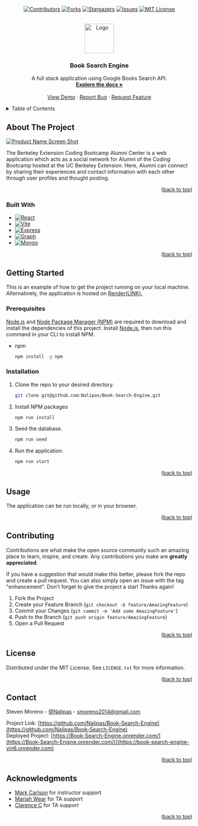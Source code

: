 <!-- Improved compatibility of back to top link: See: https://github.com/othneildrew/Best-README-Template/pull/73 -->
<a name="readme-top"></a>
<div align="center">

[![Contributors][contributors-shield]][contributors-url]
[![Forks][forks-shield]][forks-url]
[![Stargazers][stars-shield]][stars-url]
[![Issues][issues-shield]][issues-url]
[![MIT License][license-shield]][license-url]

</div>


<!-- PROJECT LOGO -->
<br />
<div align="center">
  <a href="https://github.com/Nalipas/Book-Search-Engine">
    <img src="https://media.tenor.com/q1A3UVgCQC0AAAAi/pepega-reading.gif" alt="Logo" width="80" height="80">
  </a>

<h3 align="center">Book Search Engine</h3>

  <p align="center">
    A full stack application using Google Books Search API.
    <br />
    <a href="https://github.com/Nalipas/Book-Search-Engine"><strong>Explore the docs »</strong></a>
    <br />
    <br />
    <a href="https://github.com/Nalipas/Book-Search-Engine">View Demo</a>
    ·
    <a href="https://github.com/Nalipas/Book-Search-Engine/issues/new?labels=bug&template=bug-report---.md">Report Bug</a>
    ·
    <a href="https://github.com/Nalipas/Book-Search-Engine/issues/new?labels=enhancement&template=feature-request---.md">Request Feature</a>
  </p>
</div>



<!-- TABLE OF CONTENTS -->
<details>
  <summary>Table of Contents</summary>
  <ol>
    <li>
      <a href="#about-the-project">About The Project</a>
      <ul>
        <li><a href="#built-with">Built With</a></li>
      </ul>
    </li>
    <li>
      <a href="#getting-started">Getting Started</a>
      <ul>
        <li><a href="#prerequisites">Prerequisites</a></li>
        <li><a href="#installation">Installation</a></li>
      </ul>
    </li>
    <li><a href="#usage">Usage</a></li>
    <li><a href="#contributing">Contributing</a></li>
    <li><a href="#license">License</a></li>
    <li><a href="#contact">Contact</a></li>
    <li><a href="#acknowledgments">Acknowledgments</a></li>
  </ol>
</details>



<!-- ABOUT THE PROJECT -->
## About The Project

[![Product Name Screen Shot][product-screenshot]](https://example.com)

The Berkeley Extension Coding Bootcamp Alumni Center is a web application which acts as a social network for Alumni of the Coding Bootcamp hosted at the UC Berkeley Extension. Here, Alumni can connect by sharing their experiences and contact information with each other through user profiles and thought posting.

<p align="right">(<a href="#readme-top">back to top</a>)</p>



### Built With

* [![React][React.js]][React-url]
* [![Vite][Vite.js]][Vite-url]
* [![Express][Express.js]][Express-url]
* [![Graph][GraphQL]][GraphQL-url]
* [![Mongo][MongoDB]][MongoDB-url]


<p align="right">(<a href="#readme-top">back to top</a>)</p>



<!-- GETTING STARTED -->
## Getting Started

This is an example of how to get the project running on your local machine. Alternatively, the application is hosted on [Render(LINK).](https://book-search-engine-yin6.onrender.com)

### Prerequisites

<a href="https://nodejs.org/en/download/package-manager">Node.js</a> and <a href="https://docs.npmjs.com/downloading-and-installing-node-js-and-npm">Node Package Manager (NPM)</a> are required to download and install the dependencies of this project. Install <a href="https://nodejs.org/en/download/package-manager">Node.js</a>, then run this command in your CLI to install NPM.
* npm
  ```sh
  npm install -g npm
  ```

### Installation

1. Clone the repo to your desired directory.
   ```sh
   git clone git@github.com:Nalipas/Book-Search-Engine.git
   ```
2. Install NPM packages
   ```sh
   npm run install
   ```
3. Seed the database.
    ```sh
    npm run seed
4. Run the application.
    ```sh
    npm run start
<p align="right">(<a href="#readme-top">back to top</a>)</p>



<!-- USAGE EXAMPLES -->
## Usage

The application can be run locally, or in your browser.

<p align="right">(<a href="#readme-top">back to top</a>)</p>



<!-- CONTRIBUTING -->
## Contributing

Contributions are what make the open source community such an amazing place to learn, inspire, and create. Any contributions you make are **greatly appreciated**.

If you have a suggestion that would make this better, please fork the repo and create a pull request. You can also simply open an issue with the tag "enhancement".
Don't forget to give the project a star! Thanks again!

1. Fork the Project
2. Create your Feature Branch (`git checkout -b feature/AmazingFeature`)
3. Commit your Changes (`git commit -m 'Add some AmazingFeature'`)
4. Push to the Branch (`git push origin feature/AmazingFeature`)
5. Open a Pull Request

<p align="right">(<a href="#readme-top">back to top</a>)</p>



<!-- LICENSE -->
## License

Distributed under the MIT License. See `LICENSE.txt` for more information.

<p align="right">(<a href="#readme-top">back to top</a>)</p>



<!-- CONTACT -->
## Contact

Steven Moreno - [@Nalipas](https://github.com/Nalipas) - smoreno2014@gmail.com <br>

Project Link: [https://github.com/Nalipas/Book-Search-Engine](https://github.com/Nalipas/Book-Search-Engine)<br>
Deployed Project: [https://Book-Search-Engine.onrender.com/](https://Book-Search-Engine.onrender.com/)](https://book-search-engine-yin6.onrender.com)

<p align="right">(<a href="#readme-top">back to top</a>)</p>



<!-- ACKNOWLEDGMENTS -->
## Acknowledgments

* [Mark Carlson](https://github.com/mark-carlson) for instructor support
* [Mariah Wear](https://github.com/mariahw4) for TA support
* [Clarence C]() for TA support

<p align="right">(<a href="#readme-top">back to top</a>)</p>



<!-- MARKDOWN LINKS & IMAGES -->
<!-- https://www.markdownguide.org/basic-syntax/#reference-style-links -->
[contributors-shield]: https://img.shields.io/github/contributors/Nalipas/Book-Search-Engine.svg?style=for-the-badge
[contributors-url]: https://github.com/Nalipas/Book-Search-Engine/graphs/contributors
[forks-shield]: https://img.shields.io/github/forks/Nalipas/Book-Search-Engine.svg?style=for-the-badge
[forks-url]: https://github.com/Nalipas/Book-Search-Engine/network/members
[stars-shield]: https://img.shields.io/github/stars/Nalipas/Book-Search-Engine.svg?style=for-the-badge
[stars-url]: https://github.com/Nalipas/Book-Search-Engine/stargazers
[issues-shield]: https://img.shields.io/github/issues/Nalipas/Book-Search-Engine.svg?style=for-the-badge
[issues-url]: https://github.com/Nalipas/Book-Search-Engine/issues
[license-shield]: https://img.shields.io/github/license/Nalipas/Book-Search-Engine.svg?style=for-the-badge
[license-url]: https://github.com/Nalipas/Book-Search-Engine/blob/master/LICENSE.txt
[product-screenshot]: images/screenshot.png

[React.js]: https://img.shields.io/badge/React-20232A?style=for-the-badge&logo=react&logoColor=61DAFB
[React-url]: https://reactjs.org/
[Vite.js]: https://img.shields.io/badge/Vite-646CFF?style=for-the-badge&logo=Vite&logoColor=white
[Vite-url]: https://vitejs.dev
[Express.js]: https://img.shields.io/badge/express-000000?style=for-the-badge&logo=express&logoColor=white
[Express-url]: https://expressjs.com
[GraphQL]: https://img.shields.io/badge/GraphQL-E434AA?style=for-the-badge&logo=graphql&logoColor=white
[GraphQL-url]: https://graphql.org/
[MongoDB]: https://img.shields.io/badge/-MongoDB-13aa52?style=for-the-badge&logo=mongodb&logoColor=white
[MongoDB-url]: https://www.mongodb.com
